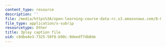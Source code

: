 ```yaml
---
content_type: resource
description: ''
file: /media/https%3A/open-learning-course-data-rc.s3.amazonaws.com/8-06-quantum-physics-iii-spring-2018/c8dbe4e3732550f8b98c9deedf74b8de_PAlB9kA7c-s.vtt
file_type: application/x-subrip
resourcetype: Other
title: 3play caption file
uid: c8dbe4e3-7325-50f8-b98c-9deedf74b8de
---
```

